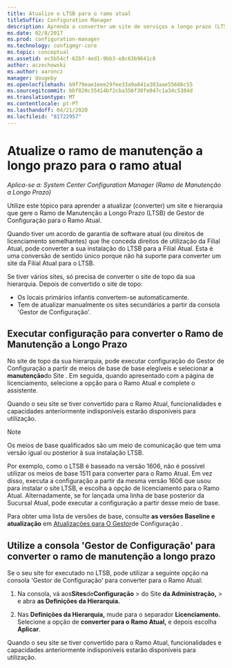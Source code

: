 ```yaml
---
title: Atualize o LTSB para o ramo atual
titleSuffix: Configuration Manager
description: Aprenda a converter um site de serviços a longo prazo (LTSB) para um local de filial atual.
ms.date: 02/8/2017
ms.prod: configuration-manager
ms.technology: configmgr-core
ms.topic: conceptual
ms.assetid: ec5b54cf-62b7-4ed1-9bb3-e8c63b9641c8
author: aczechowski
ms.author: aaroncz
manager: dougeby
ms.openlocfilehash: b9f79eae1eee29fee33a9a841a303aae55686c55
ms.sourcegitcommit: bbf820c35414bf2cba356f30fe047c1a34c5384d
ms.translationtype: MT
ms.contentlocale: pt-PT
ms.lasthandoff: 04/21/2020
ms.locfileid: "81722957"
---
```

# <a name="upgrade-the-long-term-servicing-branch-to-the-current-branch"></a>Atualize o ramo de manutenção a longo prazo para o ramo atual

*Aplica-se a: System Center Configuration Manager (Ramo de Manutenção a Longo Prazo)*

Utilize este tópico para aprender a atualizar (converter) um site e hierarquia que gere o Ramo de Manutenção a Longo Prazo (LTSB) de Gestor de Configuração para o Ramo Atual.

Quando tiver um acordo de garantia de software atual (ou direitos de licenciamento semelhantes) que lhe conceda direitos de utilização da Filial Atual, pode converter a sua instalação do LTSB para a Filial Atual.  Esta é uma conversão de sentido único porque não há suporte para converter um site da Filial Atual para o LTSB.

Se tiver vários sites, só precisa de converter o site de topo da sua hierarquia. Depois de convertido o site de topo:
- Os locais primários infantis convertem-se automaticamente.
- Tem de atualizar manualmente os sites secundários a partir da consola 'Gestor de Configuração'.

## <a name="run-setup-to-convert-the-long-term-servicing-branch"></a>Executar configuração para converter o Ramo de Manutenção a Longo Prazo
No site de topo da sua hierarquia, pode executar configuração do Gestor de Configuração a partir de meios de base de base elegíveis e selecionar **a manutenção**do Site .  Em seguida, quando apresentado com a página de licenciamento, selecione a opção para o Ramo Atual e complete o assistente.

Quando o seu site se tiver convertido para o Ramo Atual, funcionalidades e capacidades anteriormente indisponíveis estarão disponíveis para utilização.

> [!NOTE]  
> Os meios de base qualificados são um meio de comunicação que tem uma versão igual ou posterior à sua instalação LTSB.

Por exemplo, como o LTSB é baseado na versão 1606, não é possível utilizar os meios de base 1511 para converter para o Ramo Atual. Em vez disso, executa a configuração a partir da mesma versão 1606 que usou para instalar o site LTSB, e escolha a opção de licenciamento para o Ramo Atual.  Alternadamente, se for lançada uma linha de base posterior da Sucursal Atual, pode executar a configuração a partir desse meio de base.

Para obter uma lista de versões de base, consulte **as versões Baseline e atualização** em [Atualizações para O Gestor](../servers/manage/updates.md)de Configuração .

## <a name="use-the-configuration-manager-console-to-convert-the-long-term-servicing-branch"></a>Utilize a consola 'Gestor de Configuração' para converter o ramo de manutenção a longo prazo
Se o seu site for executado no LTSB, pode utilizar a seguinte opção na consola 'Gestor de Configuração' para converter para o Ramo Atual:

 1. Na consola, vá aos**Sites**de**Configuração** > do Site **da Administração,** > e abra **as Definições da Hierarquia.**  

 2. Nas **Definições da Hierarquia,** mude para o separador **Licenciamento.** Selecione a opção de **converter para o Ramo Atual,** e depois escolha **Aplicar**.  

Quando o seu site se tiver convertido para o Ramo Atual, funcionalidades e capacidades anteriormente indisponíveis estarão disponíveis para utilização.
